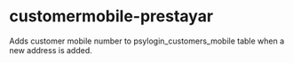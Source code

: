 # customermobile-prestayar
Adds customer mobile number to psylogin_customers_mobile table when a new address is added.
